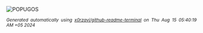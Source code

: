 <div align="justify">
<picture>
    <source media="(prefers-color-scheme: dark)" srcset="https://i.ibb.co/gwvdnjK/output-gif.gif">
    <source media="(prefers-color-scheme: light)" srcset="https://i.ibb.co/gwvdnjK/output-gif.gif">
    <img alt="POPUGOS" src="https://i.ibb.co/gwvdnjK/output-gif.gif">
</picture>

<sub><i>Generated automatically using [x0rzavi/github-readme-terminal](https://github.com/x0rzavi/github-readme-terminal) on Thu Aug 15 05:40:19 AM +05 2024</i></sub>
</div>